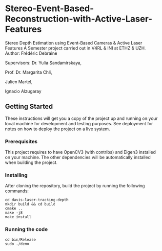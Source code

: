 # Stereo-Event-Based-Reconstruction-with-Active-Laser-Features
Stereo Depth Estimation using Event-Based Cameras & Active Laser Features
A Semester project carried out in V4RL & INI at ETHZ & UZH.
Author: Frédéric Debraine

Supervisors:
Dr. Yulia Sandamirskaya,

Prof. Dr. Margarita Chli,

Julien Martel,

Ignacio Alzugaray

## Getting Started

These instructions will get you a copy of the project up and running on your local machine for development and testing purposes. See deployment for notes on how to deploy the project on a live system.

### Prerequisites

This project requires to have OpenCV3 (with contribs) and Eigen3 installed on your machine. The other dependencies will be automatically installed when building the project.

### Installing

After cloning the repository, build the project by running the following commands:

```
cd davis-laser-tracking-depth
mkdir build && cd build
cmake ..
make -j8
make install
```

### Running the code

```
cd bin/Release
sudo ./demo
```
